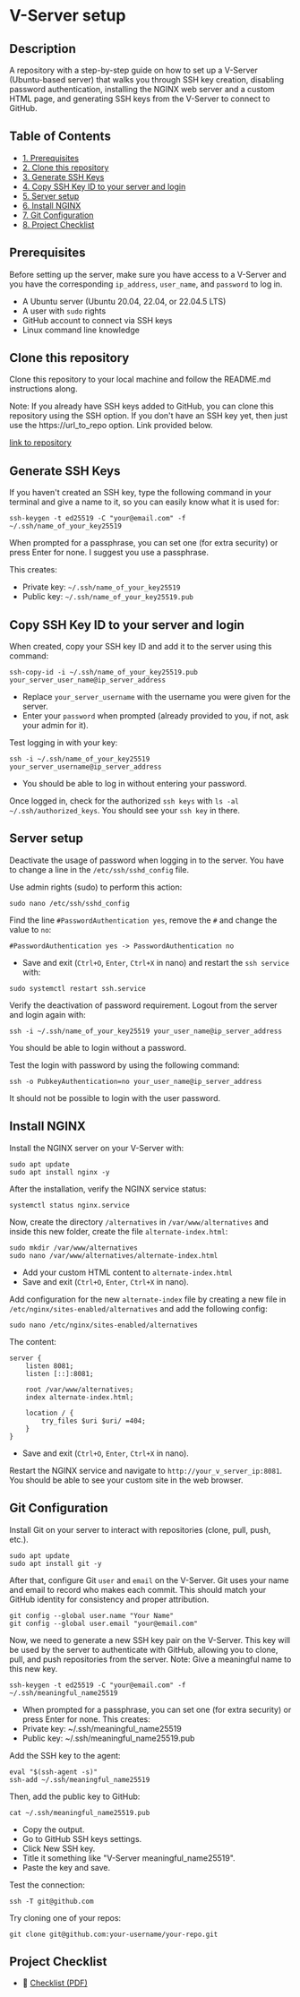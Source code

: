 # V-Server setup

## Description
A repository with a step-by-step guide on how to set up a V-Server (Ubuntu-based server) that walks you through SSH key creation, disabling password authentication, installing the NGINX web server and a custom HTML page, and generating SSH keys from the V-Server to connect to GitHub.

## Table of Contents

- [1. Prerequisites](#prerequisites)
- [2. Clone this repository](#clone-this-repository)
- [3. Generate SSH Keys](#generate-ssh-keys)
- [4. Copy SSH Key ID to your server and login](#copy-ssh-key-id-to-your-server-and-login)
- [5. Server setup](#server-setup)
- [6. Install NGINX](#install-nginx)
- [7. Git Configuration](#git-configuration)
- [8. Project Checklist](#project-checklist)

## Prerequisites

Before setting up the server, make sure you have access to a V-Server and you have the corresponding `ip_address`, `user_name`, and `password` to log in.

- A Ubuntu server (Ubuntu 20.04, 22.04, or 22.04.5 LTS)
- A user with `sudo` rights
- GitHub account to connect via SSH keys
- Linux command line knowledge

## Clone this repository

Clone this repository to your local machine and follow the README.md instructions along.

Note: If you already have SSH keys added to GitHub, you can clone this repository using the SSH option. If you don't have an SSH key yet, then just use the https://url_to_repo option. Link provided below.

[link to repository](https://docs.github.com/en/authentication/connecting-to-github-with-ssh)

## Generate SSH Keys

If you haven't created an SSH key, type the following command in your terminal and give a name to it, so you can easily know what it is used for:

```
ssh-keygen -t ed25519 -C "your@email.com" -f ~/.ssh/name_of_your_key25519
```

When prompted for a passphrase, you can set one (for extra security) or press Enter for none. I suggest you use a passphrase.

This creates:
- Private key: `~/.ssh/name_of_your_key25519`
- Public key: `~/.ssh/name_of_your_key25519.pub`

## Copy SSH Key ID to your server and login

When created, copy your SSH key ID and add it to the server using this command:

```
ssh-copy-id -i ~/.ssh/name_of_your_key25519.pub your_server_user_name@ip_server_address
```
- Replace `your_server_username` with the username you were given for the server.
- Enter your `password` when prompted (already provided to you, if not, ask your admin for it).

Test logging in with your key:
```
ssh -i ~/.ssh/name_of_your_key25519 your_server_username@ip_server_address
```
- You should be able to log in without entering your password.

Once logged in, check for the authorized `ssh keys` with `ls -al ~/.ssh/authorized_keys`. You should see your `ssh key` in there.

## Server setup

Deactivate the usage of password when logging in to the server. You have to change a line in the `/etc/ssh/sshd_config` file.

Use admin rights (sudo) to perform this action:
```
sudo nano /etc/ssh/sshd_config
```
Find the line `#PasswordAuthentication yes`, remove the `#` and change the value to `no`:

```
#PasswordAuthentication yes -> PasswordAuthentication no
```
- Save and exit (`Ctrl+O`, `Enter`, `Ctrl+X` in nano) and restart the `ssh service` with:
```
sudo systemctl restart ssh.service
```
Verify the deactivation of password requirement. Logout from the server and login again with:

```
ssh -i ~/.ssh/name_of_your_key25519 your_user_name@ip_server_address
```

You should be able to login without a password.

Test the login with password by using the following command:

```
ssh -o PubkeyAuthentication=no your_user_name@ip_server_address
```
It should not be possible to login with the user password.

## Install NGINX

Install the NGINX server on your V-Server with:
```
sudo apt update
sudo apt install nginx -y
```
After the installation, verify the NGINX service status:

```
systemctl status nginx.service
```
Now, create the directory `/alternatives` in `/var/www/alternatives` and inside this new folder, create the file `alternate-index.html`:
```
sudo mkdir /var/www/alternatives
sudo nano /var/www/alternatives/alternate-index.html
```
- Add your custom HTML content to `alternate-index.html`
- Save and exit (`Ctrl+O`, `Enter`, `Ctrl+X` in nano).

Add configuration for the new `alternate-index` file by creating a new file in `/etc/nginx/sites-enabled/alternatives` and add the following config:
```
sudo nano /etc/nginx/sites-enabled/alternatives
```
The content:
```
server {
    listen 8081;
    listen [::]:8081;

    root /var/www/alternatives;
    index alternate-index.html;

    location / {
        try_files $uri $uri/ =404;
    }
}
```
- Save and exit (`Ctrl+O`, `Enter`, `Ctrl+X` in nano).

Restart the NGINX service and navigate to `http://your_v_server_ip:8081`. You should be able to see your custom site in the web browser.

## Git Configuration

Install Git on your server to interact with repositories (clone, pull, push, etc.).

```
sudo apt update
sudo apt install git -y
```

After that, configure Git `user` and `email` on the V-Server. Git uses your name and email to record who makes each commit. This should match your GitHub identity for consistency and proper attribution.
```
git config --global user.name "Your Name"
git config --global user.email "your@email.com"
```

Now, we need to generate a new SSH key pair on the V-Server. This key will be used by the server to authenticate with GitHub, allowing you to clone, pull, and push repositories from the server.
Note: Give a meaningful name to this new key.
```
ssh-keygen -t ed25519 -C "your@email.com" -f ~/.ssh/meaningful_name25519
```
- When prompted for a passphrase, you can set one (for extra security) or press Enter for none.
This creates:
- Private key: ~/.ssh/meaningful_name25519
- Public key: ~/.ssh/meaningful_name25519.pub

Add the SSH key to the agent:
```
eval "$(ssh-agent -s)"
ssh-add ~/.ssh/meaningful_name25519
```
Then, add the public key to GitHub:

```
cat ~/.ssh/meaningful_name25519.pub
```
- Copy the output.
- Go to GitHub SSH keys settings.
- Click New SSH key.
- Title it something like "V-Server meaningful_name25519".
- Paste the key and save.

Test the connection:
```
ssh -T git@github.com
```
Try cloning one of your repos:
```
git clone git@github.com:your-username/your-repo.git
```
## Project Checklist

- 📄 [Checklist (PDF)](docs/checklist.pdf)